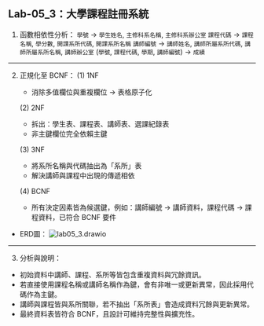 ## Lab-05_3：大學課程註冊系統
1. 函數相依性分析：
`學號` -> `學生姓名`, `主修科系名稱`, `主修科系辦公室`
`課程代碼` -> `課程名稱`, `學分數`, `開課系所代碼`, `開課系所名稱`
`講師編號` -> `講師姓名`, `講師所屬系所代碼`, `講師所屬系所名稱`, `講師辦公室`
(`學號`, `課程代碼`, `學期`, `講師編號`) -> `成績`


---

2. 正規化至 BCNF：
    (1) 1NF
    * 消除多值欄位與重複欄位 → 表格原子化

    (2) 2NF
    * 拆出：學生表、課程表、講師表、選課紀錄表
    * 非主鍵欄位完全依賴主鍵

    (3) 3NF
    * 將系所名稱與代碼抽出為「系所」表
    * 解決講師與課程中出現的傳遞相依

    (4) BCNF
    * 所有決定因素皆為候選鍵，例如：講師編號 → 講師資料，課程代碼 → 課程資料，已符合 BCNF 要件
* ERD圖：
![lab05_3.drawio](https://hackmd.io/_uploads/rkm34CK-xg.png)


---

3. 分析與說明：
* 初始資料中講師、課程、系所等皆包含重複資料與冗餘資訊。
* 若直接使用課程名稱或講師名稱作為鍵，會有非唯一或更新異常，因此採用代碼作為主鍵。
* 講師與課程皆與系所關聯，若不抽出「系所表」會造成資料冗餘與更新異常。
* 最終資料表皆符合 BCNF，且設計可維持完整性與擴充性。